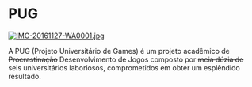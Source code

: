# PUG
[![IMG-20161127-WA0001.jpg](https://s11.postimg.org/b6hqi07tv/IMG_20161127_WA0001.jpg)](https://postimg.org/image/wswqz16e7/)

A PUG (Projeto Universitário de Games) é um projeto acadêmico de ~~Procrastinação~~ Desenvolvimento de Jogos composto por ~~meia dúzia de~~ seis universitários laboriosos, comprometidos em obter um esplêndido resultado.
